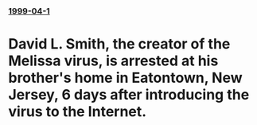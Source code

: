 ### [1999-04-1](/news/1999/04/1/index.md)

#  David L. Smith, the creator of the Melissa virus, is arrested at his brother's home in Eatontown, New Jersey, 6 days after introducing the virus to the Internet.



